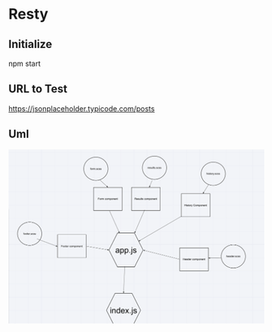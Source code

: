 # Resty

## Initialize


npm start 

## URL to Test

https://jsonplaceholder.typicode.com/posts


## Uml 

![image](./Assets/lab27.png)